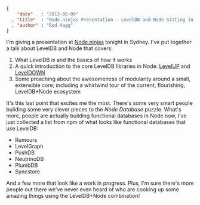 ```json
{
    "date"   : "2013-05-09"
  , "title"  : "Node.ninjas Presentation - LevelDB and Node Sitting in a Tree"
  , "author" : "Rod Vagg"
}
```

I'm giving a presentation at [Node.ninjas](http://www.meetup.com/sydney-node-ninjas/) tonight in Sydney. I've put together a talk about LevelDB and Node that covers:

 1. What LevelDB *is* and the basics of how it works
 2. A quick introduction to the core LevelDB libraries in Node: [LevelUP](https://github.com/rvagg/node-levelup) and [LevelDOWN](https://github.com/rvagg/node-leveldown/)
 3. Some preaching about the awesomeness of modularity around a small, extensible core; including a whirlwind tour of the current, flourishing, LevelDB+Node ecosystem

It's this last point that excites me the most. There's some very smart people building some very clever pieces to the *Node Database* puzzle. What's more, people are actually building functional databases in Node now, I've just collected a list from npm of what looks like functional databases that use LevelDB:

 * Rumours
 * LevelGraph
 * PushDB
 * NeutrinoDB
 * PlumbDB
 * Syncstore

And a few more that look like a work in progress. Plus, I'm sure there's more people out there we've never even heard of who are cooking up some amazing things using the LevelDB+Node combination!